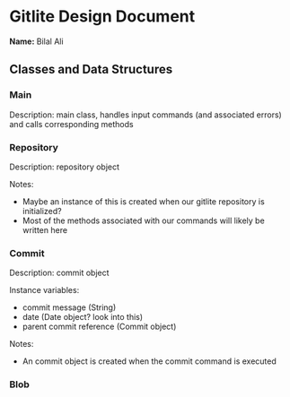 # Gitlite Design Document

**Name:** Bilal Ali

## Classes and Data Structures

### Main

Description: main class, handles input commands (and associated errors) and calls corresponding methods

### Repository

Description: repository object

Notes:
- Maybe an instance of this is created when our gitlite repository is initialized?
- Most of the methods associated with our commands will likely be written here

### Commit

Description: commit object

Instance variables:
- commit message (String)
- date (Date object? look into this)
- parent commit reference (Commit object)

Notes:
- An commit object is created when the commit command is executed

### Blob
